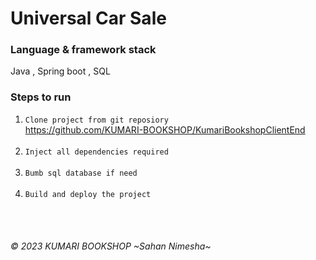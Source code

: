 # Universal Car Sale

### Language & framework stack
Java , Spring boot , SQL 

### Steps to run
1. `Clone project from git reposiory`<br/>
   https://github.com/KUMARI-BOOKSHOP/KumariBookshopClientEnd <br/>
   <br/>
2. `Inject all dependencies required`<br/>
   <br/>
3. `Bumb sql database if need`<br/>
   <br/>
4. `Build and deploy the project`<br/>

<br/>

<br/>

###### © 2023 KUMARI BOOKSHOP ~Sahan Nimesha~
